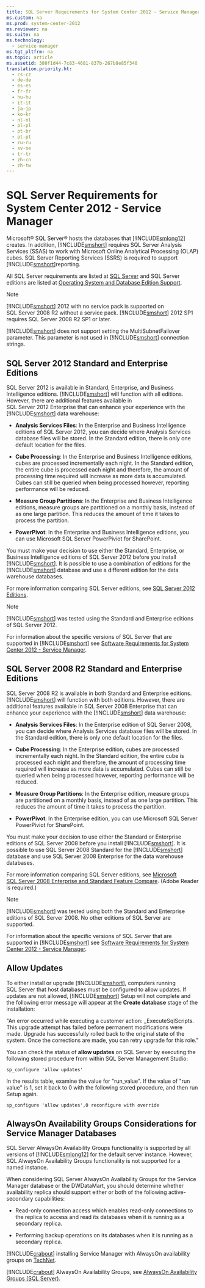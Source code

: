 ```yaml
---
title: SQL Server Requirements for System Center 2012 - Service Manager
ms.custom: na
ms.prod: system-center-2012
ms.reviewer: na
ms.suite: na
ms.technology: 
  - service-manager
ms.tgt_pltfrm: na
ms.topic: article
ms.assetid: 380f1d44-7c83-4681-837b-267b8e85f348
translation.priority.ht: 
  - cs-cz
  - de-de
  - es-es
  - fr-fr
  - hu-hu
  - it-it
  - ja-jp
  - ko-kr
  - nl-nl
  - pl-pl
  - pt-br
  - pt-pt
  - ru-ru
  - sv-se
  - tr-tr
  - zh-cn
  - zh-tw
---
```

# SQL Server Requirements for System Center 2012 - Service Manager
Microsoft® SQL Server® hosts the databases that [!INCLUDE[smlong12](../../../sm/deploy/deploy-guide/includes/smlong12_md.md)] creates. In addition, [!INCLUDE[smshort](../../../sm/deploy/deploy-guide/includes/smshort_md.md)] requires SQL Server Analysis Services \(SSAS\) to work with Microsoft Online Analytical Processing \(OLAP\) cubes. SQL Server Reporting Services \(SSRS\) is required to support [!INCLUDE[smshort](../../../sm/deploy/deploy-guide/includes/smshort_md.md)]reporting.  
  
 All SQL Server requirements are listed at [SQL Server](http://go.microsoft.com/fwlink/?LinkId=268329) and SQL Server editions are listed at [Operating System and Database Edition Support](http://go.microsoft.com/fwlink/?LinkId=268324).  
  
> [!NOTE]  
>  [!INCLUDE[smshort](../../../sm/deploy/deploy-guide/includes/smshort_md.md)] 2012 with no service pack is supported on SQL Server 2008 R2 without a service pack. [!INCLUDE[smshort](../../../sm/deploy/deploy-guide/includes/smshort_md.md)] 2012 SP1 requires SQL Server 2008 R2 SP1 or later.  
>   
>  [!INCLUDE[smshort](../../../sm/deploy/deploy-guide/includes/smshort_md.md)] does not support setting the MultiSubnetFailover parameter. This parameter is not used in [!INCLUDE[smshort](../../../sm/deploy/deploy-guide/includes/smshort_md.md)] connection strings.  
  
## SQL Server 2012 Standard and Enterprise Editions  
 SQL Server 2012 is available in Standard, Enterprise, and Business Intelligence editions. [!INCLUDE[smshort](../../../sm/deploy/deploy-guide/includes/smshort_md.md)] will function with all editions. However, there are additional features available in SQL Server 2012 Enterprise that can enhance your experience with the [!INCLUDE[smshort](../../../sm/deploy/deploy-guide/includes/smshort_md.md)] data warehouse:  
  
-   **Analysis Services Files**: In the Enterprise and Business Intelligence editions of SQL Server 2012, you can decide where Analysis Services database files will be stored. In the Standard edition, there is only one default location for the files.  
  
-   **Cube Processing**: In the Enterprise and Business Intelligence editions, cubes are processed incrementally each night. In the Standard edition, the entire cube is processed each night and therefore, the amount of processing time required will increase as more data is accumulated. Cubes can still be queried when being processed however, reporting performance will be reduced.  
  
-   **Measure Group Partitions**: In the Enterprise and Business Intelligence editions, measure groups are partitioned on a monthly basis, instead of as one large partition. This reduces the amount of time it takes to process the partition.  
  
-   **PowerPivot**: In the Enterprise and Business Intelligence editions, you can use Microsoft SQL Server PowerPiviot for SharePoint.  
  
 You must make your decision to use either the Standard, Enterprise, or Business Intelligence editions of SQL Server 2012 before you install [!INCLUDE[smshort](../../../sm/deploy/deploy-guide/includes/smshort_md.md)]. It is possible to use a combination of editions for the [!INCLUDE[smshort](../../../sm/deploy/deploy-guide/includes/smshort_md.md)] database and use a different edition for the data warehouse databases.  
  
 For more information comparing SQL Server editions, see [SQL Server 2012 Editions](http://go.microsoft.com/fwlink/p/?LinkId=259487).  
  
> [!NOTE]  
>  [!INCLUDE[smshort](../../../sm/deploy/deploy-guide/includes/smshort_md.md)] was tested using the Standard and Enterprise editions of SQL Server 2012.  
  
 For information about the specific versions of SQL Server that are supported in [!INCLUDE[smshort](../../../sm/deploy/deploy-guide/includes/smshort_md.md)] see [Software Requirements for System Center 2012 \- Service Manager](../../../sm/plan/planning/Software-Requirements-for-System-Center-2012---Service-Manager.md).  
  
## SQL Server 2008 R2 Standard and Enterprise Editions  
 SQL Server 2008 R2 is available in both Standard and Enterprise editions. [!INCLUDE[smshort](../../../sm/deploy/deploy-guide/includes/smshort_md.md)] will function with both editions. However, there are additional features available in SQL Server 2008 Enterprise that can enhance your experience with the [!INCLUDE[smshort](../../../sm/deploy/deploy-guide/includes/smshort_md.md)] data warehouse:  
  
-   **Analysis Services Files**: In the Enterprise edition of SQL Server 2008, you can decide where Analysis Services database files will be stored. In the Standard edition, there is only one default location for the files.  
  
-   **Cube Processing**: In the Enterprise edition, cubes are processed incrementally each night. In the Standard edition, the entire cube is processed each night and therefore, the amount of processing time required will increase as more data is accumulated. Cubes can still be queried when being processed however, reporting performance will be reduced.  
  
-   **Measure Group Partitions**: In the Enterprise edition, measure groups are partitioned on a monthly basis, instead of as one large partition. This reduces the amount of time it takes to process the partition.  
  
-   **PowerPivot**: In the Enterprise edition, you can use Microsoft SQL Server PowerPiviot for SharePoint.  
  
 You must make your decision to use either the Standard or Enterprise editions of SQL Server 2008 before you install [!INCLUDE[smshort](../../../sm/deploy/deploy-guide/includes/smshort_md.md)]. It is possible to use SQL Server 2008 Standard for the [!INCLUDE[smshort](../../../sm/deploy/deploy-guide/includes/smshort_md.md)] database and use SQL Server 2008 Enterprise for the data warehouse databases.  
  
 For more information comparing SQL Server editions, see [Microsoft SQL Server 2008 Enterprise and Standard Feature Compare](http://go.microsoft.com/fwlink/?LinkId=242074). \(Adobe Reader is required.\)  
  
> [!NOTE]  
>  [!INCLUDE[smshort](../../../sm/deploy/deploy-guide/includes/smshort_md.md)] was tested using both the Standard and Enterprise editions of SQL Server 2008. No other editions of SQL Server are supported.  
  
 For information about the specific versions of SQL Server that are supported in [!INCLUDE[smshort](../../../sm/deploy/deploy-guide/includes/smshort_md.md)] see [Software Requirements for System Center 2012 \- Service Manager](../../../sm/plan/planning/Software-Requirements-for-System-Center-2012---Service-Manager.md).  
  
## Allow Updates  
 To either install or upgrade [!INCLUDE[smshort](../../../sm/deploy/deploy-guide/includes/smshort_md.md)], computers running SQL Server that host databases must be configured to allow updates. If updates are not allowed, [!INCLUDE[smshort](../../../sm/deploy/deploy-guide/includes/smshort_md.md)] Setup will not complete and the following error message will appear at the **Create database** stage of the installation:  
  
 "An error occurred while executing a customer action: \_ExecuteSqlScripts. This upgrade attempt has failed before permanent modifications were made. Upgrade has successfully rolled back to the original state of the system. Once the corrections are made, you can retry upgrade for this role."  
  
 You can check the status of **allow updates** on SQL Server by executing the following stored procedure from within SQL Server Management Studio:  
  
```  
sp_configure 'allow updates'  
```  
  
 In the results table, examine the value for "run\_value". If the value of "run value" is 1, set it back to 0 with the following stored procedure, and then run Setup again.  
  
```  
sp_configure 'allow updates',0 reconfigure with override  
```  
  
## AlwaysOn Availability Groups Considerations for Service Manager Databases  
 SQL Server AlwaysOn Availability Groups functionality is supported by all versions of [!INCLUDE[smlong12](../../../sm/deploy/deploy-guide/includes/smlong12_md.md)] for the default server instance. However, SQL AlwaysOn Availability Groups functionality is not supported for a named instance.  
  
 When considering SQL Server AlwaysOn Availability Groups for the Service Manager database or the DWDataMart, you should determine whether availability replica should support either or both of the following active\-secondary capabilities:  
  
-   Read\-only connection access which enables read\-only connections to the replica to access and read its databases when it is running as a secondary replica.  
  
-   Performing backup operations on its databases when it is running as a secondary replica.  
  
 [!INCLUDE[crabout](../../../sm/deploy/deploy-guide/includes/crabout_md.md)] installing Service Manager with AlwaysOn availability groups on [TechNet](http://blogs.technet.com/b/babulalghule/archive/2013/02/17/how-to-install-service-manager-2012-sp1-with-a-sql-2012-alwayson-availability-groups.aspx).  
  
 [!INCLUDE[crabout](../../../sm/deploy/deploy-guide/includes/crabout_md.md)] AlwaysOn Availability Groups, see [AlwaysOn Availability Groups \(SQL Server\)](http://msdn.microsoft.com/library/hh510230.aspx).